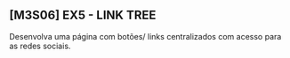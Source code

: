 ## [M3S06] EX5 - LINK TREE
Desenvolva uma página com botões/ links centralizados com acesso para as redes sociais.